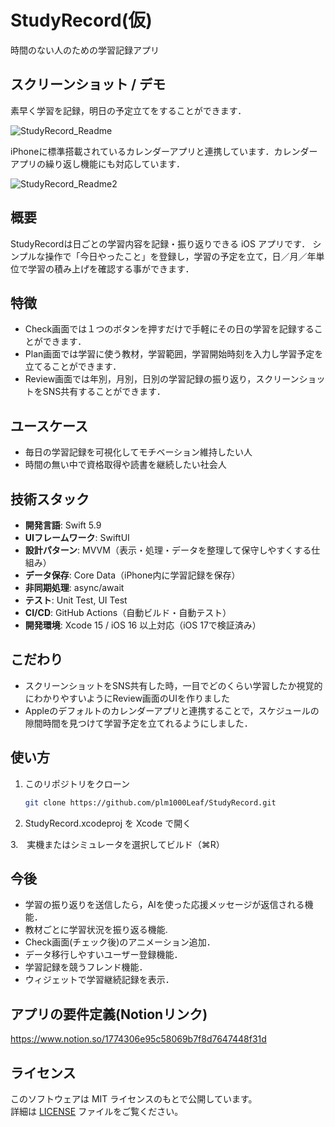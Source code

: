 # StudyRecord(仮)
時間のない人のための学習記録アプリ

## スクリーンショット / デモ

素早く学習を記録，明日の予定立てをすることができます．

![StudyRecord_Readme](https://github.com/user-attachments/assets/61db3a3f-6888-4eea-9dd3-6f08b886ccb7)

iPhoneに標準搭載されているカレンダーアプリと連携しています．カレンダーアプリの繰り返し機能にも対応しています．

![StudyRecord_Readme2](https://github.com/user-attachments/assets/60ca93dd-e834-4664-81ce-2b9d1635847d)



## 概要
StudyRecordは日ごとの学習内容を記録・振り返りできる iOS アプリです． 
シンプルな操作で「今日やったこと」を登録し，学習の予定を立て，日／月／年単位で学習の積み上げを確認する事ができます．

## 特徴
- Check画面では１つのボタンを押すだけで手軽にその日の学習を記録することができます．
- Plan画面では学習に使う教材，学習範囲，学習開始時刻を入力し学習予定を立てることができます．
- Review画面では年別，月別，日別の学習記録の振り返り，スクリーンショットをSNS共有することができます．


## ユースケース
- 毎日の学習記録を可視化してモチベーション維持したい人
- 時間の無い中で資格取得や読書を継続したい社会人

## 技術スタック
- **開発言語**: Swift 5.9
- **UIフレームワーク**: SwiftUI
- **設計パターン**: MVVM（表示・処理・データを整理して保守しやすくする仕組み）
- **データ保存**: Core Data（iPhone内に学習記録を保存）
- **非同期処理**: async/await
- **テスト**: Unit Test, UI Test
- **CI/CD**: GitHub Actions（自動ビルド・自動テスト）
- **開発環境**: Xcode 15 / iOS 16 以上対応（iOS 17で検証済み）
  
## こだわり
- スクリーンショットをSNS共有した時，一目でどのくらい学習したか視覚的にわかりやすいようにReview画面のUIを作りました
- Appleのデフォルトのカレンダーアプリと連携することで，スケジュールの隙間時間を見つけて学習予定を立てれるようにしました．

## 使い方
1. このリポジトリをクローン  
   ```bash
   git clone https://github.com/plm1000Leaf/StudyRecord.git

2. StudyRecord.xcodeproj を Xcode で開く

 3.　実機またはシミュレータを選択してビルド（⌘R）

## 今後
- 学習の振り返りを送信したら，AIを使った応援メッセージが返信される機能．
- 教材ごとに学習状況を振り返る機能.
- Check画面(チェック後)のアニメーション追加．
- データ移行しやすいユーザー登録機能．
- 学習記録を競うフレンド機能．
- ウィジェットで学習継続記録を表示．

## アプリの要件定義(Notionリンク)
https://www.notion.so/1774306e95c58069b7f8d7647448f31d

## ライセンス
このソフトウェアは MIT ライセンスのもとで公開しています。  
詳細は [LICENSE](LICENSE) ファイルをご覧ください。
